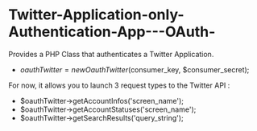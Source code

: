 Twitter-Application-only-Authentication-App---OAuth-
====================================================

Provides a PHP Class that authenticates a Twitter Application.
- $oauthTwitter = new OauthTwitter($consumer_key, $consumer_secret);

For now, it allows you to launch 3 request types to the Twitter API :
- $oauthTwitter->getAccountInfos('screen_name');
- $oauthTwitter->getAccountStatuses('screen_name');
- $oauthTwitter->getSearchResults('query_string');

